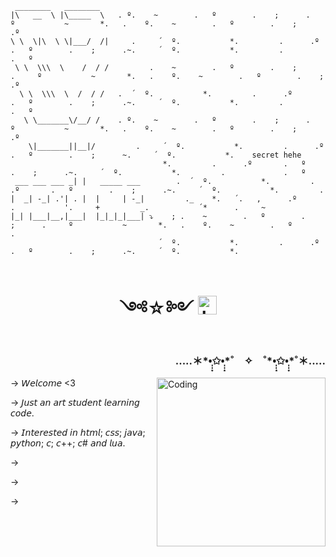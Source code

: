 
```
 ________   ________  
|\   __  \ |\_____  \   . º.    ~        .   º        .    ;      .     º           ~       *.   .    º.    ~        .   º        .    ;          .º          
\ \  \|\  \ \|___/  /|     .     ´  º.           *.         .      .º       .   º        .    ;      .~.     ´  º.           *.         .             .   º       
 \ \  \\\  \    /  / /         .    ~        .   º        .    ;      .     º           ~       *.   .    º.    ~        .   º        .    ;          .º      
  \ \  \\\  \  /  / /   .  ´  º.           *.         .      .º       .   º        .    ;      .~.     ´  º.           *.         .             .   º  
   \ \_______\/__/ /    . º.    ~        .   º        .    ;      .     º           ~       *.   .    º.    ~        .   º        .    ;          .º      
    \|_______||__|/         .     ´  º.           *.         .      .º       .   º        .    ;      ~.     ´  º.           *.    secret hehe
                                  *.         .      .º       .   º        .    ;      .~.     ´  º.           *.         .             .   º 
 ___ ___ ___ _| |   _____ ___        .  ´  º.           *.         .      .º       .   º        .    ;      .~.     ´  º.           *.         .             
|  _| -_| .'| . |  |     | -_|         ._    *.   ´.   ,      .º          .           '.     +         _.           ´*      .     ~
|_| |___|__,|___|  |_|_|_|___| ⤵    ; .    ~        .   º        .    ;      .     º           ~       *.   .    º.    ~        .   º        .   
                                 ´  º.           *.         .      .º       .   º        .    ;      .~.     ´  º.           *.
                      
```

<div align="center">
  <h1> ༺☆༻ <img src="assets/hand_wave.gif" alt="hand_wave.gif" width="30"/></h1>
</div>

<div> 
 <h3 align="right">.....＊*•̩̩͙✩•̩̩͙*˚　✧　˚*•̩̩͙✩•̩̩͙*˚＊.....</h3>
  
 <img align="right" alt="Coding" width="270" src="https://i.pinimg.com/564x/f6/de/72/f6de72aab17f714c57be0dcb16ee9e73.jpg">
 
 </div>
 
-> 𝘞𝘦𝘭𝘤𝘰𝘮𝘦 <3

-> 𝘑𝘶𝘴𝘵 𝘢𝘯 𝘢𝘳𝘵 𝘴𝘵𝘶𝘥𝘦𝘯𝘵 𝘭𝘦𝘢𝘳𝘯𝘪𝘯𝘨 𝘤𝘰𝘥𝘦.

-> 𝘐𝘯𝘵𝘦𝘳𝘦𝘴𝘵𝘦𝘥 𝘪𝘯 𝘩𝘵𝘮𝘭; 𝘤𝘴𝘴; 𝘫𝘢𝘷𝘢; 𝘱𝘺𝘵𝘩𝘰𝘯; 𝘤; 𝘤++; 𝘤# 𝘢𝘯𝘥 𝘭𝘶𝘢.

->

->

-> 

</div>

<!--
**ZER0SEV3N/ZER0SEV3N** is a ✨ _special_ ✨ repository because its `README.md` (this file) appears on your GitHub profile.

Here are some ideas to get you started:

- 🔭 I’m currently working on ...
- 🌱 I’m currently learning ...
- 👯 I’m looking to collaborate on ...
- 🤔 I’m looking for help with ...
- 💬 Ask me about ...
- 📫 How to reach me: ...
- 😄 Pronouns: ...
- ⚡ Fun fact: ...
-->
